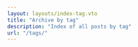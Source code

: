 ```yaml
---
layout: layouts/index-tag.vto
title: "Archive by tag"
description: "Index of all posts by tag"
url: "/tags/"
---
```


